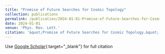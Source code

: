 ```yaml
---
title: "Promise of Future Searches for Cosmic Topology"
collection: publications
permalink: /publication/2024-01-01-Promise-of-Future-Searches-for-Cosmic-Topology
date: 2024-01-01
venue: 'Phys. Rev. Lett.'
citation: '&quot;Promise of Future Searches for Cosmic Topology.&quot; Phys. Rev. Lett., 2024.'
---
```

Use [Google Scholar](https://scholar.google.com/scholar?q=Promise+of+Future+Searches+for+Cosmic+Topology){:target="_blank"} for full citation